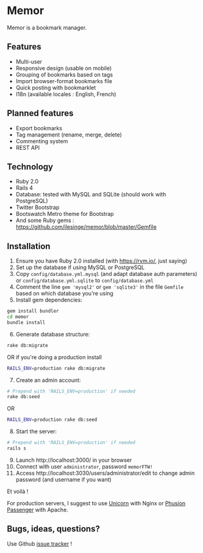Memor
=====

Memor is a bookmark manager.

Features
--------

* Multi-user
* Responsive design (usable on mobile)
* Grouping of bookmarks based on tags
* Import browser-format bookmarks file
* Quick posting with bookmarklet
* I18n (available locales : English, French)

Planned features
----------------

* Export bookmarks
* Tag management (rename, merge, delete)
* Commenting system
* REST API

Technology
----------

* Ruby 2.0
* Rails 4
* Database: tested with MySQL and SQLite (should work with PostgreSQL)
* Twitter Bootstrap
* Bootswatch Metro theme for Bootstrap
* And some Ruby gems : https://github.com/ilesinge/memor/blob/master/Gemfile

Installation
------------

1. Ensure you have Ruby 2.0 installed (with https://rvm.io/, just saying)
2. Set up the database if using MySQL or PostgreSQL
3. Copy `config/database.yml.mysql` (and adapt database auth parameters) or `config/database.yml.sqlite` to `config/database.yml`
4. Comment the line `gem 'mysql2'` or `gem 'sqlite3'` in the file `Gemfile` based on which database you're using 
5. Install gem dependencies:
```sh
gem install bundler
cd memor
bundle install
```
6. Generate database structure:
```sh
rake db:migrate
```
OR if you're doing a production install
```sh
RAILS_ENV=production rake db:migrate
```
7. Create an admin account:
```sh
# Prepend with 'RAILS_ENV=production' if needed
rake db:seed
```
OR
```sh
RAILS_ENV=production rake db:seed
```
8. Start the server:
```sh
# Prepend with 'RAILS_ENV=production' if needed
rails s
```
9. Launch http://localhost:3000/ in your browser
10. Connect with user `administrator`, password `memorFTW!`
11. Access http://localhost:3030/users/administrator/edit to change admin password (and username if you want)

Et voilà !

For production servers, I suggest to use [Unicorn](http://unicorn.bogomips.org/) with Nginx or [Phusion Passenger](https://www.phusionpassenger.com/) with Apache.

Bugs, ideas, questions?
----------------------

Use Github [issue tracker](https://github.com/ilesinge/memor/issues) !
